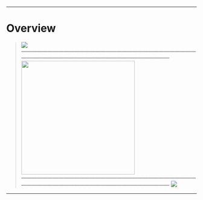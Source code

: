 ------

# Overview

> <img src="https://github-readme-stats.vercel.app/api?username=PrairieFire2b&hide_rank=true&include_all_commits=true&show_icon=true" />
> —————————————————————————————————————————————————————————————
> <img src="https://github-readme-stats.vercel.app/api?username=PrairieFire2b&custom_title=Total%20Rank&hide=stars,commits,prs,issues,contribs&include_all_commits=true" width="300" />
> —————————————————————————————————————————————————————————————
> <img src="https://github-readme-stats.vercel.app/api/top-langs/?username=PrairieFire2b&lang_counts=10" />

------
